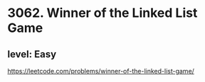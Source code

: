 # 3062. Winner of the Linked List Game
## level: Easy

https://leetcode.com/problems/winner-of-the-linked-list-game/